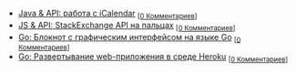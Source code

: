 * [Java & API: работа с iCalendar](/topic/1) <sub>[[0 Комментариев](/topic/1#disqus_thread)]</sub>
* [JS & API: StackExchange API на пальцах](/topic/2) <sub>[[0 Комментариев](/topic/2#disqus_thread)]</sub>
* [Go: Блокнот с графическим интерфейсом на языке Go](/topic/3) <sub>[[0 Комментариев](/topic/3#disqus_thread)]</sub>
* [Go: Развертывание web-приложения в среде Heroku](/topic/4) <sub>[[0 Комментариев](/topic/4#disqus_thread)]</sub>
